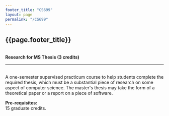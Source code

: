 ```yaml
---
footer_title: "CS699"
layout: page
permalink: "/CS699"
---
```


## {{page.footer_title}}
\
**Research for MS Thesis (3 credits)**

---
\
A one-semester supervised practicum course to help students complete the required thesis, which must be a substantial piece of research on some aspect of computer science. The master's thesis may take the form of a theoretical paper or a report on a piece of software.

**Pre-requisites:**
\
15 graduate credits.